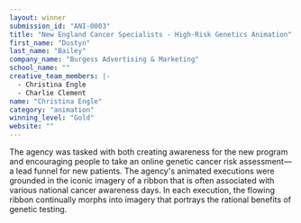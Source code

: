```yaml
---
layout: winner
submission_id: "ANI-0003"
title: "New England Cancer Specialists - High-Risk Genetics Animation"
first_name: "Dustyn"
last_name: "Bailey"
company_name: "Burgess Advertising & Marketing"
school_name: ""
creative_team_members: |-
  - Christina Engle
  - Charlie Clement
name: "Christina Engle"
category: "animation"
winning_level: "Gold"
website: ""
---
```


The agency was tasked with both creating awareness for the new program and encouraging people to take an online genetic cancer risk assessment—a lead funnel for new patients. The agency's animated executions were grounded in the iconic imagery of a ribbon that is often associated with various national cancer awareness days. In each execution, the flowing ribbon continually morphs into imagery that portrays the rational benefits of genetic testing.
